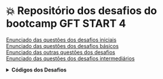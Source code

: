# :boom: Repositório dos desafios do bootcamp GFT START 4

[Enunciado das questões dos desafios iniciais](https://github.com/robinhosz/DesafioGFT4/blob/master/EnunciadoQuest%C3%B5es/desafiosInicial.md)
<br>
[Enunciado das questões dos desafios básicos](https://github.com/robinhosz/DesafioGFT4/blob/master/EnunciadoQuest%C3%B5es/desafiosBasicos.md)
<br>
[Enunciado das outras questões dos desafios](https://github.com/robinhosz/DesafioGFT4/blob/master/EnunciadoQuest%C3%B5es/DesafiosGFT.md)
<br>
[Enunciado das questões  dos desafios intermediários](https://github.com/robinhosz/DesafioGFT4/blob/master/EnunciadoQuest%C3%B5es/DesafiosIntermediarios.md)
<br>

<details>
    <summary><strong>Códigos dos Desafios</strong></summary>
    <br />
    <div align="left">
        <table border=1>
            <tr>
                <th colspan="4">Desafios Iniciais</th>
            </tr>
            <tr>
                <th colspan="4"></th>
            </tr>
            <tr>
                <th>Desafio</th>
                <th>Solução</th>
                <th>Status</th>
            </tr>
            <tr>
                <td align="center">1</td>
                <td>Dama</td>
                <td><a href="https://github.com/robinhosz/DesafioGFT4/blob/master/src/DesafioInicial1/Dama.java">Código</a></td>
                <td align="center">✅</td>
            </tr>
            <tr>
                <td align="center">2</td>
                <td>Exibindo Números Pares</td>
                <td><a href="https://github.com/robinhosz/DesafioGFT4/blob/master/src/DesafioInicial1/ExibindoNumerosPares.java">Código</a></td>
                <td align="center">✅</td>
            </tr>
            <tr>
                <td align="center">3</td>
                <td>Media</td>
                <td><a href="https://github.com/robinhosz/DesafioGFT4/blob/master/src/DesafioInicial1/Media.java">Código</a></td>
                <td align="center">✅</td>
            </tr>
            <table border=1>
            <tr>
                <th colspan="4">Desafios Básicos </th>
            </tr>
            <tr>
                <th colspan="4"></th>
            </tr>
            <tr>
                <th>Desafio</th>
                <th>Solução</th>
                <th>Status</th>
            </tr>
            <tr>
                <td align="center">1</td>
                <td>Área do Círculo</td>
                <td><a href="https://github.com/robinhosz/DesafioGFT4/blob/master/src/DesafioBasico1/AreaCirculo.java">Código</a></td>
                <td align="center">✅</td>
            </tr>
            <tr>
                <td align="center">2</td>
                <td>O Filme</td>
                <td><a href="https://github.com/robinhosz/DesafioGFT4/blob/master/src/DesafioBasico1/OFilme.java">Código</a></td>
                <td align="center">✅</td>
            </tr>
            <tr>
                <td align="center">3</td>
                <td>Visita Na Feira</td>
                <td><a href="https://github.com/robinhosz/DesafioGFT4/blob/master/src/DesafioBasico1/VisitaNaFeira.java">Código</a></td>
                <td align="center">✅</td>
            </tr>
               <table border=1>
            <tr>
                <th colspan="4">Outros Desafios</th>
            </tr>
            <tr>
                <th colspan="4"></th>
            </tr>
            <tr>
                <th>Desafio</th>
                <th>Solução</th>
                <th>Status</th>
            </tr>
            <tr>
                <td align="center">1</td>
                <td>Notação Ciêntifica</td>
                <td><a href="https://github.com/robinhosz/DesafioGFT4/blob/master/src/Desafios/NotacaoCientifica.java">Código</a></td>
                <td align="center">✅</td>
            </tr>
            <tr>
                <td align="center">2</td>
                <td>Notas e Moedas</td>
                <td><a href="https://github.com/robinhosz/DesafioGFT4/blob/master/src/Desafios/NotasMoedas.java">Código</a></td>
                <td align="center">✅</td>
            </tr>
               <table border=1>
            <tr>
                <th colspan="4">Desafios Intermediários</th>
            </tr>
            <tr>
                <th colspan="4"></th>
            </tr>
            <tr>
                <th>Desafio</th>
                <th>Solução</th>
                <th>Status</th>
            </tr>
            <tr>
                <td align="center">1</td>
                <td>Área Direita</td>
                <td><a href="https://github.com/robinhosz/DesafioGFT4/blob/master/src/DesafioIntermediario/AreaDireita.java">Código</a></td>
                <td align="center">✅</td>
            </tr>
            <tr>
                <td align="center">2</td>
                <td>Experiências</td>
                <td><a href="https://github.com/robinhosz/DesafioGFT4/blob/master/src/DesafioIntermediario/Experiencias.java">Código</a></td>
                <td align="center">✅</td>
            </tr>
            <tr>
                <td align="center">3</td>
                <td>Tabuleiro Secreto</td>
                <td><a href="https://github.com/robinhosz/DesafioGFT4/blob/master/src/DesafioIntermediario/TabuleiroSecreto.java">Código</a></td>
                <td align="center">✅</td>
            </tr>
                   
              
              
                                                                          
</details>
          
       
              
       
